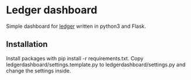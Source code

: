 # Ledger dashboard

Simple dashboard for [ledger][0] written in python3 and Flask.

## Installation

Install packages with pip install -r requirements.txt. Copy ledgerdashboard/settings.template.py to
ledgerdashboard/settings.py and change the settings inside.


[0]:http://ledger-cli.org/

